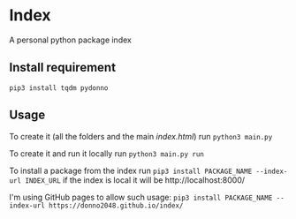 # Index

A personal python package index

## Install requirement

`pip3 install tqdm pydonno`

## Usage

To create it (all the folders and the main _index.html_) run `python3 main.py`

To create it and run it locally run `python3 main.py run`

To install a package from the index run `pip3 install PACKAGE_NAME --index-url INDEX_URL` if the index is local it will be http://localhost:8000/

I'm using GitHub pages to allow such usage: `pip3 install PACKAGE_NAME --index-url https://donno2048.github.io/index/`
